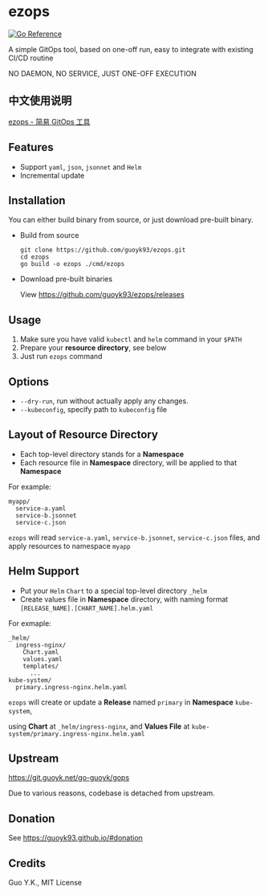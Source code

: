 # ezops

[![Go Reference](https://pkg.go.dev/badge/github.com/guoyk93/ezops.svg)](https://pkg.go.dev/github.com/guoyk93/ezops)

A simple GitOps tool, based on one-off run, easy to integrate with existing CI/CD routine

NO DAEMON, NO SERVICE, JUST ONE-OFF EXECUTION

## 中文使用说明

[ezops - 简易 GitOps 工具](https://mp.weixin.qq.com/s/TI2ZozyA5xWltTEwIF46ag)

## Features

* Support `yaml`, `json`, `jsonnet` and `Helm`
* Incremental update

## Installation

You can either build binary from source, or just download pre-built binary.

* Build from source

    ```shell
   git clone https://github.com/guoyk93/ezops.git
   cd ezops
   go build -o ezops ./cmd/ezops
    ```

* Download pre-built binaries

    View <https://github.com/guoyk93/ezops/releases>

## Usage

1. Make sure you have valid `kubectl` and `helm` command in your `$PATH`
2. Prepare your **resource directory**, see below
3. Just run `ezops` command

## Options

* `--dry-run`, run without actually apply any changes.
* `--kubeconfig`, specify path to `kubeconfig` file

## Layout of Resource Directory

* Each top-level directory stands for a **Namespace**
* Each resource file in **Namespace** directory, will be applied to that **Namespace**

For example:

```
myapp/
  service-a.yaml
  service-b.jsonnet
  service-c.json
```

`ezops` will read `service-a.yaml`, `service-b.jsonnet`, `service-c.json` files, and apply resources to namespace `myapp`

## Helm Support

* Put your `Helm` `Chart` to a special top-level directory `_helm`
* Create values file in **Namespace** directory, with naming format `[RELEASE_NAME].[CHART_NAME].helm.yaml`

For exmaple:

```
_helm/
  ingress-nginx/
    Chart.yaml
    values.yaml
    templates/
      ...
kube-system/
  primary.ingress-nginx.helm.yaml
```

`ezops` will create or update a **Release** named `primary` in **Namespace** `kube-system`,

using **Chart** at `_helm/ingress-nginx`, and **Values File** at `kube-system/primary.ingress-nginx.helm.yaml`

## Upstream

<https://git.guoyk.net/go-guoyk/gops>

Due to various reasons, codebase is detached from upstream.

## Donation

See <https://guoyk93.github.io/#donation>

## Credits

Guo Y.K., MIT License
